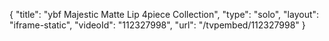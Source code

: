 {
    "title": "ybf Majestic Matte Lip 4piece Collection",
    "type": "solo",
    "layout": "iframe-static",
    "videoId": "112327998",
    "url": "\/tvpembed\/112327998"
}
